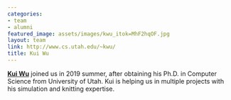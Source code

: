 ```yaml
---
categories:
- team
- alumni
featured_image: assets/images/kwu_itok=MhF2hqOF.jpg
layout: team
link: http://www.cs.utah.edu/~kwu/
title: Kui Wu
---
```


**[Kui Wu](http://www.cs.utah.edu/~kwu/)** joined us in 2019 summer, after obtaining his Ph.D. in Computer Science from University of Utah. Kui is helping us in multiple projects with his simulation and knitting expertise.